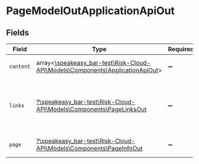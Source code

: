 # PageModelOutApplicationApiOut


## Fields

| Field                                                                                                                     | Type                                                                                                                      | Required                                                                                                                  | Description                                                                                                               |
| ------------------------------------------------------------------------------------------------------------------------- | ------------------------------------------------------------------------------------------------------------------------- | ------------------------------------------------------------------------------------------------------------------------- | ------------------------------------------------------------------------------------------------------------------------- |
| `content`                                                                                                                 | array<[\speakeasy_bar-test\Risk-Cloud-API\Models\Components\ApplicationApiOut](../../models/shared/ApplicationApiOut.md)> | :heavy_minus_sign:                                                                                                        | A array of returned items                                                                                                 |
| `links`                                                                                                                   | [?\speakeasy_bar-test\Risk-Cloud-API\Models\Components\PageLinksOut](../../models/shared/PageLinksOut.md)                 | :heavy_minus_sign:                                                                                                        | A collection of page URL links for navigation and iteration                                                               |
| `page`                                                                                                                    | [?\speakeasy_bar-test\Risk-Cloud-API\Models\Components\PageInfoOut](../../models/shared/PageInfoOut.md)                   | :heavy_minus_sign:                                                                                                        | A collection page metadata                                                                                                |